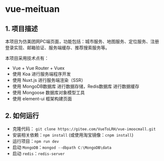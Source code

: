# vue-meituan

## 1. 项目描述

本项目为仿美团网PC端页面，功能包括：城市服务、地图服务、定位服务、注册登录实现、邮箱验证、服务端缓存、推荐搜索服务等。

本项目采用技术点有：

+ Vue + Vue Router + Vuex
+ 使用 Koa 进行服务端程序开发
+ 使用 Nuxt.js 进行服务端渲染（SSR）
+ 使用 MongoDB数据库 进行数据存储，Redis数据库 进行数据缓存
+ 使用 Mongoose 数据库对象模型工具
+ 使用 element-ui 框架构建页面

## 2. 如何运行

+ 克隆代码： `git clone https://gitee.com/VueToLRH/vue-imoocmall.git`
+ 安装相关依赖：`npm install` (或使用淘宝镜像：`cnpm install`)
+ 运行项目：`npm run dev`
+ 启动 `MongoDB`：`mongod --dbpath C:\MongoDB\data`
+ 启动 `redis`：`redis-server`
